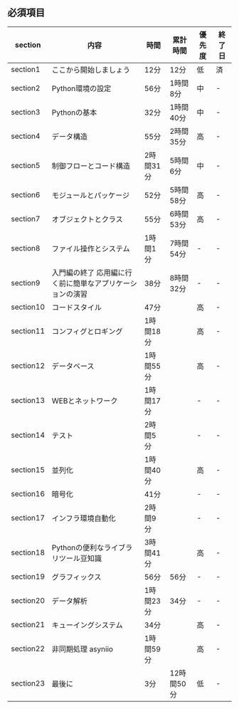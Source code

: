## 必須項目

| section | 内容 | 時間 | 累計時間 | 優先度 | 終了日 |
|---------|---------|---------|---------|---------|---------|
| section1   | ここから開始しましょう   | 12分   | 12分   | 低  | 済  |
| section2   | Python環境の設定   | 56分   | 1時間8分   | 中  | -  |
| section3   | Pythonの基本   | 32分   |  1時間40分  | 中  | -  |
| section4   | データ構造   |  55分  |  2時間35分  | 高  | -  |
| section5   | 制御フローとコード構造  | 2時間31分   |  5時間6分  | 中  | -  |
| section6   | モジュールとパッケージ | 52分  |  5時間58分  | 高  | -  |
| section7   | オブジェクトとクラス   | 55分   |  6時間53分  | 高  | -  |
| section8   | ファイル操作とシステム   | 1時間1分   | 7時間54分   | -  | -  |
| section9   | 入門編の終了 応用編に行く前に簡単なアプリケーションの演習   | 38分   |  8時間32分  | -  | -  |
| section10  | コードスタイル   | 47分   |    | 高 | -  |
| section11  | コンフィグとロギング   | 1時間18分   |    | 高  | -  |
| section12  | データベース   | 1時間55分   |    | 高  | -  |
| section13  | WEBとネットワーク   | 1時間17分   |    | -  | -  |
| section14  | テスト |  2時間5分  |   | -  | -  |
| section15  | 並列化   | 1時間40分   |    | 高 | -  |
| section16  | 暗号化 | 41分   |    | -  | -  |
| section17  | インフラ環境自動化 | 2時間9分   |    | -  | -  |
| section18  | Pythonの便利なライブラリツール豆知識   |  3時間41分  |    | 高  | -  |
| section19  | グラフィックス   | 56分   | 56分   | -  | -  |
| section20  | データ解析  | 1時間23分   | 34分   | -  | -  |
| section21  | キューイングシステム  | 34分   |    | 高  | -  |
| section22  | 非同期処理 asyniio | 1時間59分   |   | 高  | -  |
| section23  | 最後に | 3分  |  12時間50分  | 低 | -  |